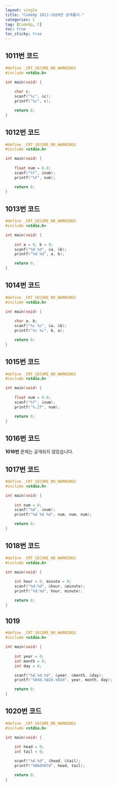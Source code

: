 ```yaml
---
layout: single
title: "CodeUp 1011~1020번 문제풀이."
categories: C
tag: [CodeUp, C]
toc: true
toc_sticky: true
---
```


## 1011번 코드  
```c
#define _CRT_SECURE_NO_WARNINGS
#include <stdio.h>

int main(void) {
	
	char c;
	scanf("%c", &c);
	printf("%c", c);

	return 0;
}

```  
## 1012번 코드  
```c
#define _CRT_SECURE_NO_WARNINGS
#include <stdio.h>

int main(void) {
	
	float num = 0.0;
	scanf("%f", &num);
	printf("%f", num);

	return 0;
}

```  
## 1013번 코드  
```c
#define _CRT_SECURE_NO_WARNINGS
#include <stdio.h>

int main(void) {
	
	int a = 0, b = 0;
	scanf("%d %d", &a, &b);
	printf("%d %d", a, b);

	return 0;
}

```  
## 1014번 코드  
```c
#define _CRT_SECURE_NO_WARNINGS
#include <stdio.h>

int main(void) {
	
	char a, b;
	scanf("%c %c", &a, &b);
	printf("%c %c", b, a);

	return 0;
}

```  
## 1015번 코드  
```c
#define _CRT_SECURE_NO_WARNINGS
#include <stdio.h>

int main(void) {
	
	float num = 0.0;
	scanf("%f", &num);
	printf("%.2f", num);

	return 0;
}

```  
## 1016번 코드  
**1016번** 문제는 공개되지 않았습니다.  
## 1017번 코드  
```c
#define _CRT_SECURE_NO_WARNINGS
#include <stdio.h>

int main(void) {
	
	int num = 0;
	scanf("%d", &num);
	printf("%d %d %d", num, num, num);

	return 0;
}

```  
## 1018번 코드  
```c
#define _CRT_SECURE_NO_WARNINGS
#include <stdio.h>

int main(void) {
	
	int hour = 0, minute = 0;
	scanf("%d:%d", &hour, &minute);
	printf("%d:%d", hour, minute);

	return 0;
}

```  
## 1019  
```c
#define _CRT_SECURE_NO_WARNINGS
#include <stdio.h>

int main(void) {
	
	int year = 0;
	int month = 0;
	int day = 0;

	scanf("%d.%d.%d", &year, &month, &day);
	printf("%04d.%02d.%02d", year, month, day);

	return 0;
}

```   
## 1020번 코드  
```c
#define _CRT_SECURE_NO_WARNINGS
#include <stdio.h>

int main(void) {
	
	int head = 0;
	int tail = 0;

	scanf("%d-%d", &head, &tail);
	printf("%06d%07d", head, tail);

	return 0;
}

```  